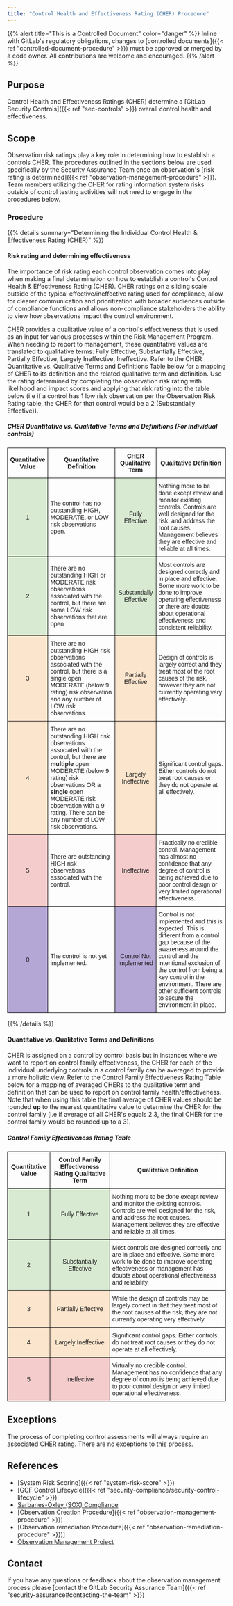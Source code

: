 ```yaml
---
title: "Control Health and Effectiveness Rating (CHER) Procedure"
---
```


{{% alert title="This is a Controlled Document" color="danger" %}}
Inline with GitLab's regulatory obligations, changes to [controlled documents]({{< ref "controlled-document-procedure" >}}) must be approved or merged by a code owner. All contributions are welcome and encouraged.
{{% /alert %}}

## Purpose

Control Health and Effectiveness Ratings (CHER) determine a [GitLab Security Controls]({{< ref "sec-controls" >}}) overall control health and effectiveness.

## Scope

Observation risk ratings play a key role in determining how to establish a controls CHER. The procedures outlined in the sections below are used specifically by the Security Assurance Team once an observation's [risk rating is determined]({{< ref "observation-management-procedure" >}}). Team members utilizing the CHER for rating information system risks outside of control testing activities will not need to engage in the procedures below.

### Procedure

{{% details summary="Determining the Individual Control Health & Effectiveness Rating (CHER)" %}}

#### Risk rating and determining effectiveness

The importance of risk rating each control observation comes into play when making a final determination on how to establish a control's Control Health & Effectiveness Rating (CHER). CHER ratings on a sliding scale outside of the typical effective/ineffective rating used for compliance, allow for clearer communication and prioritization with broader audiences outside of compliance functions and allows non-compliance stakeholders the ability to view how observations impact the control environment.

CHER provides a qualitative value of a control's effectiveness that is used as an input for various processes within the Risk Management Program. When needing to report to management, these quantitative values are translated to qualitative terms: Fully Effective, Substantially Effective, Partially Effective, Largely Ineffective, Ineffective. Refer to the CHER Quantitative vs. Qualitative Terms and Definitions Table below for a mapping of CHER to its definition and the related qualitative term and definition. Use the rating determined by completing the observation risk rating with likelihood and impact scores and applying that risk rating into the table below (i.e if a control has 1 low risk observation per the Observation Risk Rating table, the CHER for that control would be a 2 (Substantially Effective)).

##### CHER Quantitative vs. Qualitative Terms and Definitions (For individual controls)

<style type="text/css">
.tg  {border-collapse:collapse;border-spacing:0;}
.tg td{border-color:black;border-style:solid;border-width:1px;font-family:Arial, sans-serif;font-size:14px;
  overflow:hidden;padding:10px 5px;word-break:normal;}
.tg th{border-color:black;border-style:solid;border-width:1px;font-family:Arial, sans-serif;font-size:14px;
  font-weight:normal;overflow:hidden;padding:10px 5px;word-break:normal;}
.tg .tg-cly1{text-align:left;vertical-align:middle}
.tg .tg-wa1i{font-weight:bold;text-align:center;vertical-align:middle}
.tg .tg-obmi{background-color:#D9EAD3;text-align:center;vertical-align:middle}
.tg .tg-w80k{background-color:#B4A7D6;text-align:center;vertical-align:middle}
.tg .tg-yfns{background-color:#F4CCCC;text-align:center;vertical-align:middle}
.tg .tg-qjco{background-color:#FCE5CD;text-align:center;vertical-align:middle}
.tg .tg-0lax{text-align:left;vertical-align:top}
</style>
<table class="tg">
<thead>
  <tr>
    <th class="tg-wa1i"><span style="font-weight:bold">Quantitative Value</span></th>
    <th class="tg-wa1i"><span style="font-weight:bold">Quantitative Definition</span></th>
    <th class="tg-wa1i"><span style="font-weight:bold">CHER Qualitative Term</span></th>
    <th class="tg-wa1i"><span style="font-weight:bold">Qualitative Definition</span></th>
  </tr>
</thead>
<tbody>
  <tr>
    <td class="tg-obmi"><span style="background-color:#D9EAD3">1</span></td>
    <td class="tg-cly1">The control has no outstanding HIGH, MODERATE, or LOW risk observations open.</td>
    <td class="tg-obmi"><span style="background-color:#D9EAD3">Fully Effective</span></td>
    <td class="tg-cly1">Nothing more to be done except review and monitor existing controls. Controls are well designed for the risk, and address the root causes. Management believes they are effective and reliable at all times.</td>
  </tr>
  <tr>
    <td class="tg-obmi"><span style="background-color:#D9EAD3">2</span></td>
    <td class="tg-cly1">There are no outstanding HIGH or MODERATE risk observations associated with the control, but there are some LOW risk observations that are open</td>
    <td class="tg-obmi"><span style="background-color:#D9EAD3">Substantially Effective</span></td>
    <td class="tg-cly1">Most controls are designed correctly and in place and effective. Some more work to be done to improve operating effectiveness or there are doubts about operational effectiveness and consistent reliability.</td>
  </tr>
  <tr>
    <td class="tg-qjco"><span style="background-color:#FCE5CD">3</span></td>
    <td class="tg-cly1">There are no outstanding HIGH risk observations associated with the control, but there is a single open MODERATE (below 9 rating) risk observation and any number of LOW risk observations.</td>
    <td class="tg-qjco"><span style="background-color:#FCE5CD">Partially Effective</span></td>
    <td class="tg-cly1">Design of controls is largely correct and they treat most of the root causes of the risk, however they are not currently operating very effectively.</td>
  </tr>
  <tr>
    <td class="tg-qjco"><span style="background-color:#FCE5CD">4</span></td>
    <td class="tg-0lax"><span style="font-style:normal">There are no outstanding HIGH risk observations associated with the control, but there are </span><span style="font-weight:bold;font-style:normal">multiple</span><span style="font-style:normal"> open MODERATE (below 9 rating) risk observations OR a </span><span style="font-weight:bold;font-style:normal">single</span><span style="font-style:normal"> open MODERATE risk observation with a 9 rating. There can be any number of LOW risk observations.</span></td>
    <td class="tg-qjco"><span style="background-color:#FCE5CD">Largely Ineffective</span></td>
    <td class="tg-cly1">Significant control gaps. Either controls do not treat root causes or they do not operate at all effectively.</td>
  </tr>
  <tr>
    <td class="tg-yfns"><span style="background-color:#F4CCCC">5</span></td>
    <td class="tg-cly1">There are outstanding HIGH risk observations associated with the control.</td>
    <td class="tg-yfns"><span style="background-color:#F4CCCC">Ineffective</span></td>
    <td class="tg-cly1">Practically no credible control. Management has almost no confidence that any degree of control is being achieved due to poor control design or very limited operational effectiveness.</td>
  </tr>
  <tr>
    <td class="tg-w80k"><span style="background-color:#B4A7D6">0</span></td>
    <td class="tg-cly1">The control is not yet implemented.</td>
    <td class="tg-w80k"><span style="background-color:#B4A7D6">Control Not Implemented</span></td>
    <td class="tg-cly1">Control is not implemented and this is expected. This is different from a control gap because of the awareness around the control and the intentional exclusion of the control from being a key control in the environment. There are other sufficient controls to secure the environment in place.</td>
  </tr>
</tbody>
</table>
{{% /details %}}


#### Quantitative vs. Qualitative Terms and Definitions

CHER is assigned on a control by control basis but in instances where we want to report on control family effectiveness, the CHER for each of the individual underlying controls in a control family can be averaged to provide a more holistic view. Refer to the Control Family Effectiveness Rating Table below for a mapping of averaged CHERs to the qualitative term and definition that can be used to report on control family health/effectiveness. Note that when using this table the final average of CHER values should be rounded **up** to the nearest quantitative value to determine the CHER for the control family (i.e if average of all CHER's equals 2.3, the final CHER for the control family would be rounded up to a 3).

##### Control Family Effectiveness Rating Table

<style type="text/css">
.tg  {border-collapse:collapse;border-spacing:0;}
.tg td{border-color:black;border-style:solid;border-width:1px;font-family:Arial, sans-serif;font-size:14px;
  overflow:hidden;padding:10px 5px;word-break:normal;}
.tg th{border-color:black;border-style:solid;border-width:1px;font-family:Arial, sans-serif;font-size:14px;
  font-weight:normal;overflow:hidden;padding:10px 5px;word-break:normal;}
.tg .tg-cly1{text-align:left;vertical-align:middle}
.tg .tg-wa1i{font-weight:bold;text-align:center;vertical-align:middle}
.tg .tg-obmi{background-color:#D9EAD3;text-align:center;vertical-align:middle}
.tg .tg-yfns{background-color:#F4CCCC;text-align:center;vertical-align:middle}
.tg .tg-qjco{background-color:#FCE5CD;text-align:center;vertical-align:middle}
</style>
<table class="tg">
<thead>
  <tr>
    <th class="tg-wa1i"><span style="font-weight:bold">Quantitative Value</span></th>
    <th class="tg-wa1i"><span style="font-weight:bold">Control Family Effectiveness Rating Qualitative Term</span></th>
    <th class="tg-wa1i"><span style="font-weight:bold">Qualitative Definition</span></th>
  </tr>
</thead>
<tbody>
  <tr>
    <td class="tg-obmi"><span style="background-color:#D9EAD3">1</span></td>
    <td class="tg-obmi"><span style="background-color:#D9EAD3">Fully Effective</span></td>
    <td class="tg-cly1">Nothing more to be done except review and monitor the existing controls. Controls are well designed for the risk, and address the root causes. Management believes they are effective and reliable at all times.</td>
  </tr>
  <tr>
    <td class="tg-obmi"><span style="background-color:#D9EAD3">2</span></td>
    <td class="tg-obmi"><span style="background-color:#D9EAD3">Substantially Effective</span></td>
    <td class="tg-cly1">Most controls are designed correctly and are in place and effective. Some more work to be done to improve operating effectiveness or management has doubts about operational effectiveness and reliability.</td>
  </tr>
  <tr>
    <td class="tg-qjco"><span style="background-color:#FCE5CD">3</span></td>
    <td class="tg-qjco"><span style="background-color:#FCE5CD">Partially Effective</span></td>
    <td class="tg-cly1">While the design of controls may be largely correct in that they treat most of the root causes of the risk, they are not currently operating very effectively.</td>
  </tr>
  <tr>
    <td class="tg-qjco"><span style="background-color:#FCE5CD">4</span></td>
    <td class="tg-qjco"><span style="background-color:#FCE5CD">Largely Ineffective</span></td>
    <td class="tg-cly1">Significant control gaps. Either controls do not treat root causes or they do not operate at all effectively.</td>
  </tr>
  <tr>
    <td class="tg-yfns"><span style="background-color:#F4CCCC">5</span></td>
    <td class="tg-yfns"><span style="background-color:#F4CCCC">Ineffective</span></td>
    <td class="tg-cly1">Virtually no credible control. Management has no confidence that any degree of control is being achieved due to poor control design or very limited operational effectiveness.</td>
  </tr>
</tbody>
</table>

## Exceptions

The process of completing control assessments will always require an associated CHER rating. There are no exceptions to this process.

## References

- [System Risk Scoring]({{< ref "system-risk-score" >}})
- [GCF Control Lifecycle]({{< ref "security-compliance/security-control-lifecycle" >}})
- [Sarbanes-Oxley (SOX) Compliance](/handbook/internal-audit/sarbanes-oxley/)
- [Observation Creation Procedure]({{< ref "observation-management-procedure" >}})
- [Observation remediation Procedure]({{< ref "observation-remediation-procedure" >}})]
- [Observation Management Project](https://gitlab.com/gitlab-com/gl-security/security-assurance/observation-management)

## Contact

If you have any questions or feedback about the observation management process please [contact the GitLab Security Assurance Team]({{< ref "security-assurance#contacting-the-team" >}})
